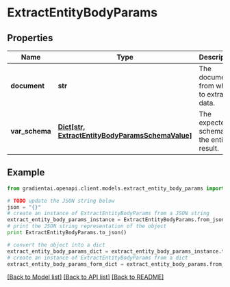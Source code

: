 # ExtractEntityBodyParams


## Properties
Name | Type | Description | Notes
------------ | ------------- | ------------- | -------------
**document** | **str** | The document from which to extract data. | 
**var_schema** | [**Dict[str, ExtractEntityBodyParamsSchemaValue]**](ExtractEntityBodyParamsSchemaValue.md) | The expected schema of the entity result. | 

## Example

```python
from gradientai.openapi.client.models.extract_entity_body_params import ExtractEntityBodyParams

# TODO update the JSON string below
json = "{}"
# create an instance of ExtractEntityBodyParams from a JSON string
extract_entity_body_params_instance = ExtractEntityBodyParams.from_json(json)
# print the JSON string representation of the object
print ExtractEntityBodyParams.to_json()

# convert the object into a dict
extract_entity_body_params_dict = extract_entity_body_params_instance.to_dict()
# create an instance of ExtractEntityBodyParams from a dict
extract_entity_body_params_form_dict = extract_entity_body_params.from_dict(extract_entity_body_params_dict)
```
[[Back to Model list]](../README.md#documentation-for-models) [[Back to API list]](../README.md#documentation-for-api-endpoints) [[Back to README]](../README.md)


